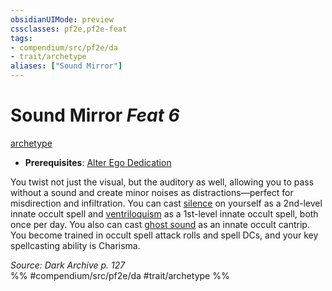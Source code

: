 ```yaml
---
obsidianUIMode: preview
cssclasses: pf2e,pf2e-feat
tags:
- compendium/src/pf2e/da
- trait/archetype
aliases: ["Sound Mirror"]
---
```

# Sound Mirror  *Feat 6*  
[archetype](rules/traits/archetype.md "Archetype Feat Trait")  

- **Prerequisites**: [Alter Ego Dedication](compendium/feats/alter-ego-dedication-da.md)

You twist not just the visual, but the auditory as well, allowing you to pass without a sound and create minor noises as distractions—perfect for misdirection and infiltration. You can cast [silence](compendium/spells/silence.md) on yourself as a 2nd-level innate occult spell and [ventriloquism](compendium/spells/ventriloquism.md) as a 1st-level innate occult spell, both once per day. You also can cast [ghost sound](compendium/spells/ghost-sound.md) as an innate occult cantrip. You become trained in occult spell attack rolls and spell DCs, and your key spellcasting ability is Charisma.

*Source: Dark Archive p. 127*  
%% #compendium/src/pf2e/da #trait/archetype %%